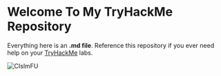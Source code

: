 <h1>Welcome To My TryHackMe Repository</h1>

Everything here is an **.md file**. Reference this repository if you ever need help on your [TryHackMe](https://www.tryhackme.com) labs. 

![CIslmFU](https://github.com/dante-falls/TryHackMe_Stuff/assets/29386604/a9f65b4a-40fb-41bf-82c2-be36fccac3f4)


